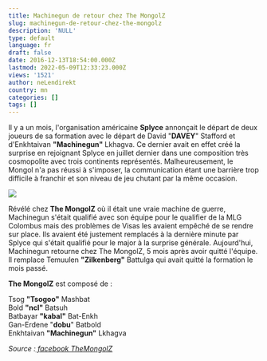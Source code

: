 ```yaml
---
title: Machinegun de retour chez The MongolZ
slug: machinegun-de-retour-chez-the-mongolz
description: 'NULL'
type: default
language: fr
draft: false
date: 2016-12-13T18:54:00.000Z
lastmod: 2022-05-09T12:33:23.000Z
views: '1521'
author: neLendirekt
country: mn
categories: []
tags: []
---
```

Il y a un mois, l'organisation américaine **Splyce** annonçait le départ de deux joueurs de sa formation avec le départ de David "**DAVEY**" Stafford et d'Enkhtaivan **"Machinegun"** Lkhagva. Ce dernier avait en effet créé la surprise en rejoignant Splyce en juillet dernier dans une composition très cosmopolite avec trois continents représentés. Malheureusement, le Mongol n'a pas réussi à s'imposer, la communication étant une barrière trop difficile à franchir et son niveau de jeu chutant par la même occasion.

![](/storage/images/582b841f3a199_14569712881349jpeg)

Révélé chez **The MongolZ** où il était une vraie machine de guerre, Machinegun s'était qualifié avec son équipe pour le qualifier de la MLG Colombus mais des problèmes de Visas les avaient empêché de se rendre sur place. Ils avaient été justement remplacés à la dernière minute par Splyce qui s'était qualifié pour le major à la surprise générale. Aujourd'hui, Machinegun retourne chez The MongolZ, 5 mois après avoir quitté l'équipe. Il remplace Temuulen **"Zilkenberg"** Battulga qui avait quitté la formation le mois passé.

**The MongolZ** est composé de :

Tsog **"Tsogoo"** Mashbat  
Bold **"ncl"** Batsuh  
Batbayar **"kabal"** Bat-Enkh  
Gan-Erdene "**dobu**" Batbold  
Enkhtaivan **"Machinegun"** Lkhagva

_Source :[ facebook TheMongolZ](https://www.facebook.com/TheMongolZ/photos/a.801102386600098.1073741830.801059539937716/1274253079285024/?type=3&theater)_
